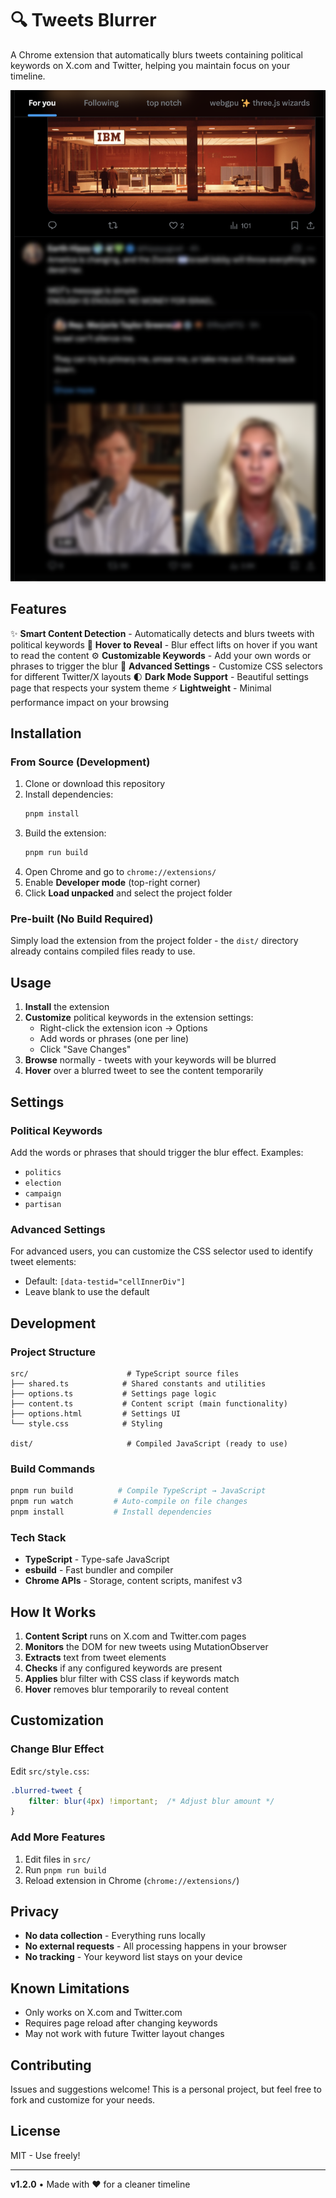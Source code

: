 # 🔍 Tweets Blurrer

A Chrome extension that automatically blurs tweets containing political keywords on X.com and Twitter, helping you maintain focus on your timeline.

![Tweets Blurrer Demo](./demo.png)

## Features

✨ **Smart Content Detection** - Automatically detects and blurs tweets with political keywords
🎯 **Hover to Reveal** - Blur effect lifts on hover if you want to read the content
⚙️ **Customizable Keywords** - Add your own words or phrases to trigger the blur
🔧 **Advanced Settings** - Customize CSS selectors for different Twitter/X layouts
🌓 **Dark Mode Support** - Beautiful settings page that respects your system theme
⚡ **Lightweight** - Minimal performance impact on your browsing

## Installation

### From Source (Development)

1. Clone or download this repository
2. Install dependencies:
   ```bash
   pnpm install
   ```
3. Build the extension:
   ```bash
   pnpm run build
   ```
4. Open Chrome and go to `chrome://extensions/`
5. Enable **Developer mode** (top-right corner)
6. Click **Load unpacked** and select the project folder

### Pre-built (No Build Required)

Simply load the extension from the project folder - the `dist/` directory already contains compiled files ready to use.

## Usage

1. **Install** the extension
2. **Customize** political keywords in the extension settings:
   - Right-click the extension icon → Options
   - Add words or phrases (one per line)
   - Click "Save Changes"
3. **Browse** normally - tweets with your keywords will be blurred
4. **Hover** over a blurred tweet to see the content temporarily

## Settings

### Political Keywords

Add the words or phrases that should trigger the blur effect. Examples:
- `politics`
- `election`
- `campaign`
- `partisan`

### Advanced Settings

For advanced users, you can customize the CSS selector used to identify tweet elements:
- Default: `[data-testid="cellInnerDiv"]`
- Leave blank to use the default

## Development

### Project Structure

```
src/                      # TypeScript source files
├── shared.ts            # Shared constants and utilities
├── options.ts           # Settings page logic
├── content.ts           # Content script (main functionality)
├── options.html         # Settings UI
└── style.css            # Styling

dist/                     # Compiled JavaScript (ready to use)
```

### Build Commands

```bash
pnpm run build          # Compile TypeScript → JavaScript
pnpm run watch         # Auto-compile on file changes
pnpm install           # Install dependencies
```

### Tech Stack

- **TypeScript** - Type-safe JavaScript
- **esbuild** - Fast bundler and compiler
- **Chrome APIs** - Storage, content scripts, manifest v3

## How It Works

1. **Content Script** runs on X.com and Twitter.com pages
2. **Monitors** the DOM for new tweets using MutationObserver
3. **Extracts** text from tweet elements
4. **Checks** if any configured keywords are present
5. **Applies** blur filter with CSS class if keywords match
6. **Hover** removes blur temporarily to reveal content

## Customization

### Change Blur Effect

Edit `src/style.css`:
```css
.blurred-tweet {
    filter: blur(4px) !important;  /* Adjust blur amount */
}
```

### Add More Features

1. Edit files in `src/`
2. Run `pnpm run build`
3. Reload extension in Chrome (`chrome://extensions/`)

## Privacy

- **No data collection** - Everything runs locally
- **No external requests** - All processing happens in your browser
- **No tracking** - Your keyword list stays on your device

## Known Limitations

- Only works on X.com and Twitter.com
- Requires page reload after changing keywords
- May not work with future Twitter layout changes

## Contributing

Issues and suggestions welcome! This is a personal project, but feel free to fork and customize for your needs.

## License

MIT - Use freely!

---

**v1.2.0** • Made with ❤️ for a cleaner timeline
